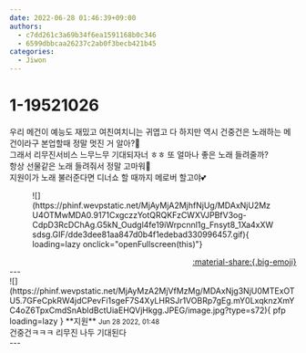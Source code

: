 ```yaml
---
date: 2022-06-28 01:46:39+09:00
authors:
  - c7dd261c3a69b34f6ea1591168b0c346
  - 6599dbbcaa26237c2ab0f3becb421b45
categories:
  - Jiwon
---
```


# 1-19521026

<div class="post-container" markdown="1">
<div class="content-container md-sidebar__scrollwrap" markdown="1">

우리 메건이 예능도 재밌고 여친여치니는 귀엽고 다 하지만 역시 건중건은 노래하는 메건이라구 본업할때 정말 멋진 거 알아?🥰<br>그래서 리무진서비스 느무느무 기대되자너 ㅎㅎ 또 얼마나 좋은 노래 들려줄까?<br>항상 선물같은 노래 들려줘서 정말 고마워🎁<br>지원이가 노래 불러준다면 디너쇼 할 때까지 메로버 할고야💕
<figure markdown="1">
![](https://phinf.wevpstatic.net/MjAyMjA2MjhfNjUg/MDAxNjU2MzU4OTMwMDA0.9171CxgczzYotQRQKFzCWXVJPBfV3og-CdpD3RcDChAg.G5kN_Oudgl4fe19iWrpcnnl1g_Fnsyt8_1Xa4xXWsdsg.GIF/dde3dee81aa847d0b4f1edebad330996457.gif){ loading=lazy onclick="openFullscreen(this)"}
</figure>


</div>
</div>

<div style="text-align: right;" markdown="1">
<a href="https://weverse.io/fromis9/fanpost/1-19521026" style="text-align: right;">:material-share:{.big-emoji}</a>
</div>
---

<div class="comments-container md-sidebar__scrollwrap" markdown="1">
<div class="comment" markdown="1">
<div class='id-container' markdown="1">
![](https://phinf.wevpstatic.net/MjAyMzA2MjVfMzMg/MDAxNjg3NjU0MTExOTU5.7GFeCpkRW4jdCPevFi1sgeF7S4XyLHRSJr1VOBRp7gEg.mY0LxqknzXmYC4oZ6TpxCmdSnAbldBctUiaEHQVjHkgg.JPEG/image.jpg?type=s72){ pfp loading=lazy }
**<span class="artist">지원</span>** <small>Jun 28 2022, 01:48</small><br>
</div>
<div class='comment-body' markdown="1">
건중건ㅋㅋㅋ 리무진 나두 기대된다 
</div>
</div>
</div>
---
